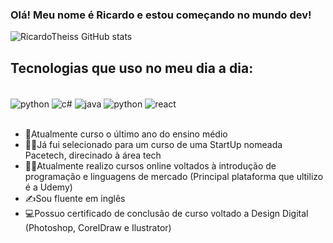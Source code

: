 ### Olá! Meu nome é Ricardo e estou começando no mundo dev!


![RicardoTheiss GitHub stats](https://github-readme-stats.vercel.app/api?username=RicardoTheiss&show_icons=true&theme=radical)

## Tecnologias que uso no meu dia a dia:

<div style="display: inline_block"><br/>
 <img align="center" alt="python" src="https://img.shields.io/badge/Python-3776AB?style=for-the-badge&logo=python&logoColor=white" />
  <img align="center" alt="c#" src="https://img.shields.io/badge/C%23-239120?style=for-the-badge&logo=c-sharp&logoColor=white" />
   <img align="center" alt="java" src="https://img.shields.io/badge/Java-ED8B00?style=for-the-badge&logo=openjdk&logoColor=white" />
    <img align="center" alt="python" src="https://img.shields.io/badge/Adobe%20Photoshop-31A8FF?style=for-the-badge&logo=Adobe%20Photoshop&logoColor=black)" />
   <img align="center" alt="react" src="https://img.shields.io/badge/React-20232A?style=for-the-badge&logo=react&logoColor=61DAFB" />
</div><br/>

- 🎒Atualmente curso o último ano do ensino médio <br/>
- 👨‍💻Já fui selecionado para um curso de uma StartUp nomeada Pacetech, direcinado à área tech
- 🐱‍💻Atualmente realizo cursos online voltados à introdução de programação e linguagens de mercado (Principal plataforma que ultilizo é a Udemy)
- ✍️Sou fluente em inglês
- 💻Possuo certificado de conclusão de curso voltado a Design Digital (Photoshop, CorelDraw e Ilustrator)






